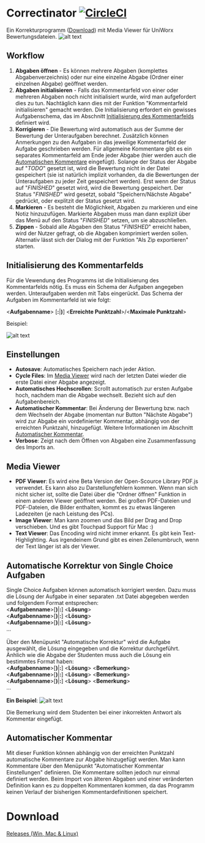 # Correctinator [![CircleCI](https://circleci.com/gh/koellemichael/correctinator/tree/master.svg?style=svg)](https://circleci.com/gh/koellemichael/correctinator/tree/master)

Ein Korrekturprogramm ([Download](#download)) mit Media Viewer für UniWorx Bewertungsdateien.
![alt text](https://i.imgur.com/RHtnqcW.png "Correctinator")


## Workflow
1. **Abgaben öffnen** - Es können mehrere Abgaben (komplettes Abgabenverzeichnis) oder nur eine einzelne Abgabe (Ordner einer einzelnen Abgabe) geöffnet werden.
2. **Abgaben initialisieren** - Falls das Kommentarfeld von einer oder mehreren Abgaben noch nicht initialisiert wurde, wird man aufgefordert dies zu tun. Nachtäglich kann dies mit der Funktion "Kommentarfeld initialisieren" gemacht werden. Die Initialisierung erfordert ein gewisses Aufgabenschema, das im Abschnitt [Initialisierung des Kommentarfelds](#initialisierung-des-kommentarfelds) definiert wird.
3. **Korrigieren** - Die Bewertung wird automatisch aus der Summe der Bewertung der Unteraufgaben berechnet. Zusätzlich können Anmerkungen zu den Aufgaben in das jeweilige Kommentarfeld der Aufgabe geschrieben werden. Für allgemeine Kommentare gibt es ein separates Kommentarfeld am Ende jeder Abgabe (hier werden auch die [Automatischen Kommentare](#automatischer-kommentar) eingefügt). Solange der Status der Abgabe auf "*TODO*" gesetzt ist, wird die Bewertung nicht in der Datei gespeichert (sie ist natürlich implizit vorhanden, da die Bewertungen der Unteraufgaben zu jeder Zeit gespeichert werden). Erst wenn der Status auf "*FINISHED*" gesetzt wird, wird die Bewertung gespeichert. Der Status "*FINISHED*" wird gesetzt, sobald "Speichern/Nächste Abgabe" gedrückt, oder explitzit der Status gesetzt wird.
4. **Markieren** - Es besteht die Möglichkeit, Abgaben zu markieren und eine Notiz hinzuzufügen. Markierte Abgaben muss man dann explizit über das Menü auf den Status "*FINISHED*" setzen, um sie abzuschließen.
5. **Zippen** - Sobald alle Abgaben den Status "*FINISHED*" erreicht haben, wird der Nutzer gefragt, ob die Abgaben komprimiert werden sollen. Alternativ lässt sich der Dialog mit der Funktion "Als Zip exportieren" starten.



## Initialisierung des Kommentarfelds
Für die Vewendung des Programms ist die Initialisierung des Kommentarfelds nötig. Es muss ein Schema der Aufgaben angegeben werden.
Unteraufgaben werden mit Tabs eingerückt. Das Schema der Aufgaben im Kommentarfeld ist wie folgt:

\<**Aufgabenname**> [**:**|**)**] \<**Erreichte Punktzahl**>/\<**Maximale Punktzahl**>

Beispiel:

![alt text](https://i.imgur.com/dKLKDPT.png "Beispiel Initialisierung")

## Einstellungen
- **Autosave**: Automatisches Speichern nach jeder Aktion.
- **Cycle Files**: Im [Media Viewer](#media-viewer) wird nach der letzten Datei wieder die erste Datei einer Abgabe angezeigt.
- **Automatisches Hochscrollen**: Scrollt automatisch zur ersten Aufgabe hoch, nachdem man die Abgabe wechselt. Bezieht sich auf den Aufgabenbereich.
- **Automatischer Kommentar**: Bei Änderung der Bewertung bzw. nach dem Wechseln der Abgabe (momentan nur Button "Nächste Abgabe") wird zur Abgabe ein vordefinierter Kommentar, abhängig von der erreichten Punktzahl, hinzugefügt. Weitere Informationen im Abschnitt [Automatischer Kommentar](#automatischer-kommentar).
- **Verbose**: Zeigt nach dem Öffnen von Abgaben eine Zusammenfassung des Imports an.

## Media Viewer
- **PDF Viewer**: Es wird eine Beta Version der Open-Scource Library PDF.js verwendet. Es kann also zu Darstellungfehlern kommen. Wenn man sich nicht sicher ist, sollte die Datei über die "Ordner öffnen" Funktion in einem anderen Viewer geöffnet werden. Bei großen PDF-Dateien und PDF-Dateien, die Bilder enthalten, kommt es zu etwas längeren Ladezeiten (je nach Leistung des PCs).
- **Image Viewer**: Man kann zoomen und das Bild per Drag and Drop verschieben. Und es gibt Touchpad Support für Mac :)
- **Text Viewer**: Das Encoding wird nicht immer erkannt. Es gibt kein Text-Highlighting. Aus irgendeinem Grund gibt es einen Zeilenumbruch, wenn der Text länger ist als der Viewer.

## Automatische Korrektur von Single Choice Aufgaben
Single Choice Aufgaben können automatisch korrigiert werden. Dazu muss die Lösung der Aufgabe in einer separaten .txt Datei abgegeben werden und folgendem Format entsprechen:<br>
\<**Aufgabenname**>[**)**|**:**] \<**Lösung**><br>
\<**Aufgabenname**>[**)**|**:**] \<**Lösung**><br>
\<**Aufgabenname**>[**)**|**:**] \<**Lösung**><br>
...<br>
<br>
Über den Menüpunkt "Automatische Korrektur" wird die Aufgabe ausgewählt, die Lösung eingegeben und die Korrektur durchgeführt.
Änhlich wie die Abgabe der Studenten muss auch die Lösung ein bestimmtes Format haben:<br>
\<**Aufgabenname**>[**)**|**:**] \<**Lösung**> \<**Bemerkung**><br>
\<**Aufgabenname**>[**)**|**:**] \<**Lösung**> \<**Bemerkung**><br>
\<**Aufgabenname**>[**)**|**:**] \<**Lösung**> \<**Bemerkung**><br>
...<br>
<br>
**Ein Beispiel**:
![alt text](https://i.imgur.com/SUV77Cw.png "Beispiel Automatische Korrektur")

Die Bemerkung wird dem Studenten bei einer inkorrekten Antwort als Kommentar eingefügt.

## Automatischer Kommentar
Mit dieser Funktion können abhängig von der erreichten Punktzahl automatische Kommentare zur Abgabe hinzugefügt werden. Man kann Kommentare über den Menüpunkt "Automatischer Kommentar Einstellungen" definieren. Die Kommentare sollten jedoch nur einmal definiert werden. Beim Import von älteren Abgaben und einer veränderten Definition kann es zu doppelten Kommentaren kommen, da das Programm keinen Verlauf der bisherigen Kommentardefinitionen speichert.

# Download
[Releases (Win, Mac & Linux)](https://github.com/koellemichael/correctinator/releases)